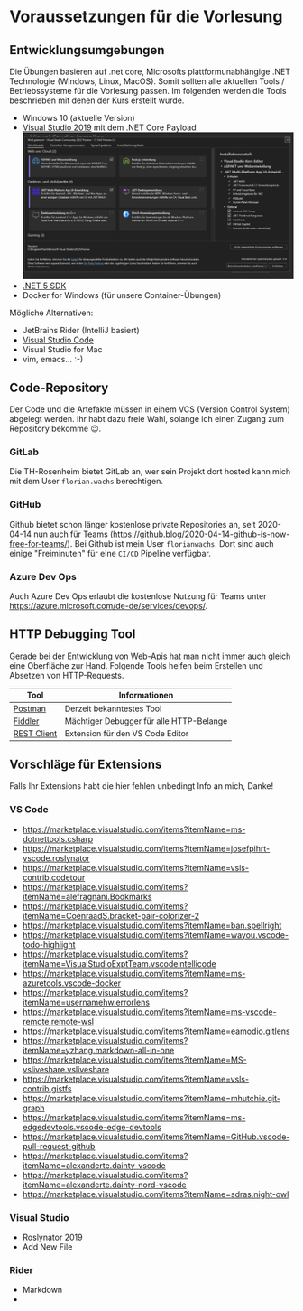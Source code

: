 # Voraussetzungen für die Vorlesung

## Entwicklungsumgebungen

Die Übungen basieren auf .net core, Microsofts plattformunabhängige .NET Technologie (Windows, Linux, MacOS). Somit sollten alle aktuellen Tools / Betriebssysteme für die Vorlesung passen. Im folgenden werden die Tools beschrieben mit denen der Kurs erstellt wurde.

- Windows 10 (aktuelle Version)
- [Visual Studio 2019](https://visualstudio.microsoft.com/) mit dem .NET Core Payload ![](./assets/vs_netcore_payload.png)
- [.NET 5 SDK](https://dotnet.microsoft.com/download)
- Docker for Windows (für unsere Container-Übungen)

Mögliche Alternativen:

- JetBrains Rider (IntelliJ basiert)
- [Visual Studio Code](https://code.visualstudio.com/)
- Visual Studio for Mac
- vim, emacs... :-)

## Code-Repository

Der Code und die Artefakte müssen in einem VCS (Version Control System) abgelegt werden.
Ihr habt dazu freie Wahl, solange ich einen Zugang zum Repository bekomme 😉.

### GitLab

Die TH-Rosenheim bietet GitLab an, wer sein Projekt dort hosted kann mich mit dem User `florian.wachs` berechtigen.

### GitHub

Github bietet schon länger kostenlose private Repositories an, seit 2020-04-14 nun auch für Teams (https://github.blog/2020-04-14-github-is-now-free-for-teams/). Bei Github ist mein User `florianwachs`. Dort sind auch einige "Freiminuten" für eine `CI/CD` Pipeline verfügbar.

### Azure Dev Ops

Auch Azure Dev Ops erlaubt die kostenlose Nutzung für Teams unter https://azure.microsoft.com/de-de/services/devops/.

## HTTP Debugging Tool

Gerade bei der Entwicklung von Web-Apis hat man nicht immer auch gleich eine Oberfläche zur Hand. Folgende Tools helfen beim Erstellen und Absetzen von HTTP-Requests.

| Tool                                                                                 | Informationen                            |
| ------------------------------------------------------------------------------------ | ---------------------------------------- |
| [Postman](https://www.postman.com/downloads/)                                        | Derzeit bekanntestes Tool                |
| [Fiddler](https://www.telerik.com/fiddler)                                           | Mächtiger Debugger für alle HTTP-Belange |
| [REST Client](https://marketplace.visualstudio.com/items?itemName=humao.rest-client) | Extension für den VS Code Editor         |

## Vorschläge für Extensions

Falls Ihr Extensions habt die hier fehlen unbedingt Info an mich, Danke!

### VS Code

- https://marketplace.visualstudio.com/items?itemName=ms-dotnettools.csharp
- https://marketplace.visualstudio.com/items?itemName=josefpihrt-vscode.roslynator
- https://marketplace.visualstudio.com/items?itemName=vsls-contrib.codetour
- https://marketplace.visualstudio.com/items?itemName=alefragnani.Bookmarks
- https://marketplace.visualstudio.com/items?itemName=CoenraadS.bracket-pair-colorizer-2
- https://marketplace.visualstudio.com/items?itemName=ban.spellright
- https://marketplace.visualstudio.com/items?itemName=wayou.vscode-todo-highlight
- https://marketplace.visualstudio.com/items?itemName=VisualStudioExptTeam.vscodeintellicode
- https://marketplace.visualstudio.com/items?itemName=ms-azuretools.vscode-docker
- https://marketplace.visualstudio.com/items?itemName=usernamehw.errorlens
- https://marketplace.visualstudio.com/items?itemName=ms-vscode-remote.remote-wsl
- https://marketplace.visualstudio.com/items?itemName=eamodio.gitlens
- https://marketplace.visualstudio.com/items?itemName=yzhang.markdown-all-in-one
- https://marketplace.visualstudio.com/items?itemName=MS-vsliveshare.vsliveshare
- https://marketplace.visualstudio.com/items?itemName=vsls-contrib.gistfs
- https://marketplace.visualstudio.com/items?itemName=mhutchie.git-graph
- https://marketplace.visualstudio.com/items?itemName=ms-edgedevtools.vscode-edge-devtools
- https://marketplace.visualstudio.com/items?itemName=GitHub.vscode-pull-request-github
- https://marketplace.visualstudio.com/items?itemName=alexanderte.dainty-vscode
- https://marketplace.visualstudio.com/items?itemName=alexanderte.dainty-nord-vscode
- https://marketplace.visualstudio.com/items?itemName=sdras.night-owl

### Visual Studio

- Roslynator 2019
- Add New File

### Rider

- Markdown
- 
